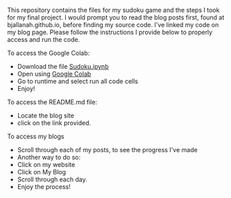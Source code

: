 This repository contains the files for my sudoku game and the steps I took for my final project. I would prompt you to read the blog posts first, found at bjallanah.github.io, before finding my source code. I've linked my code on my blog page. Please follow the instructions I provide below to properly access and run the code.

To access the Google Colab:
* Download the file [Sudoku.ipynb](https://github.com/BjAllanah/bjallanah.github.io/files/sudoku.py](https://github.com/BjAllanah/bjallanah.github.io/files/Sudoku.ipynb))
* Open using [Google Colab](https://colab.research.google.com/)
* Go to runtime and select run all code cells
* Enjoy!

To access the README.md file:
* Locate the blog site
* click on the link provided.

To access my blogs
* Scroll through each of my posts, to see the progress I've made
* Another way to do so:
* Click on my website
* Click on My Blog
* Scroll through each day.
* Enjoy the process!
